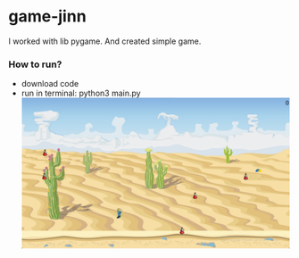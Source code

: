 # game-jinn

I worked with lib pygame. And created simple game.

### How to run?
* download code
* run in terminal: python3 main.py
![image](https://github.com/andrew18ned/game-jinn/blob/main/jinn.jpg)

